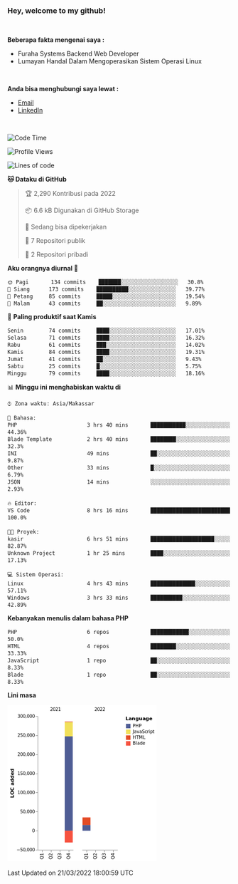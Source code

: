 <h3>Hey, welcome to my github!</h3>

<br>

<p><strong>Beberapa fakta mengenai saya :</strong></p>

<ul>
  <li>Furaha Systems Backend Web Developer</li>
  <li>Lumayan Handal Dalam Mengoperasikan Sistem Operasi Linux</li>
</ul>

<br>

<p><strong>Anda bisa menghubungi saya lewat :</strong></p>

<ul>
  <li><a href="mailto:renaldiapriyanto419@gmail.com">Email</a></li>
  <li><a href="https://www.linkedin.com/in/renaldi-kadang-314314206/">LinkedIn</a></li>
</ul>

<br>

<!--START_SECTION:waka-->
![Code Time](http://img.shields.io/badge/Code%20Time-44%20hrs%2025%20mins-blue)

![Profile Views](http://img.shields.io/badge/Profil%20dilihat-8-blue)

![Lines of code](https://img.shields.io/badge/Sejak%20Hello%20World%20aku%20telah%20menulis-290%20Thousand%20baris%20kode-blue)

**🐱 Dataku di GitHub** 

> 🏆 2,290 Kontribusi pada 2022
 > 
> 📦 6.6 kB Digunakan di GitHub Storage 
 > 
> 💼 Sedang bisa dipekerjakan
 > 
> 📜 7 Repositori publik 
 > 
> 🔑 2 Repositori pribadi  
 > 
**Aku orangnya diurnal 🐤** 

```text
🌞 Pagi       134 commits    ███████░░░░░░░░░░░░░░░░░░   30.8% 
🌆 Siang      173 commits    ██████████░░░░░░░░░░░░░░░   39.77% 
🌃 Petang     85 commits     █████░░░░░░░░░░░░░░░░░░░░   19.54% 
🌙 Malam      43 commits     ██░░░░░░░░░░░░░░░░░░░░░░░   9.89%

```
📅 **Paling produktif saat Kamis** 

```text
Senin        74 commits     ████░░░░░░░░░░░░░░░░░░░░░   17.01% 
Selasa       71 commits     ████░░░░░░░░░░░░░░░░░░░░░   16.32% 
Rabu         61 commits     ███░░░░░░░░░░░░░░░░░░░░░░   14.02% 
Kamis        84 commits     ████░░░░░░░░░░░░░░░░░░░░░   19.31% 
Jumat        41 commits     ██░░░░░░░░░░░░░░░░░░░░░░░   9.43% 
Sabtu        25 commits     █░░░░░░░░░░░░░░░░░░░░░░░░   5.75% 
Minggu       79 commits     ████░░░░░░░░░░░░░░░░░░░░░   18.16%

```


📊 **Minggu ini menghabiskan waktu di** 

```text
⌚︎ Zona waktu: Asia/Makassar

💬 Bahasa: 
PHP                      3 hrs 40 mins       ███████████░░░░░░░░░░░░░░   44.36% 
Blade Template           2 hrs 40 mins       ████████░░░░░░░░░░░░░░░░░   32.3% 
INI                      49 mins             ██░░░░░░░░░░░░░░░░░░░░░░░   9.87% 
Other                    33 mins             █░░░░░░░░░░░░░░░░░░░░░░░░   6.79% 
JSON                     14 mins             ░░░░░░░░░░░░░░░░░░░░░░░░░   2.93%

🔥 Editor: 
VS Code                  8 hrs 16 mins       █████████████████████████   100.0%

🐱‍💻 Proyek: 
kasir                    6 hrs 51 mins       ████████████████████░░░░░   82.87% 
Unknown Project          1 hr 25 mins        ████░░░░░░░░░░░░░░░░░░░░░   17.13%

💻 Sistem Operasi: 
Linux                    4 hrs 43 mins       ██████████████░░░░░░░░░░░   57.11% 
Windows                  3 hrs 33 mins       ██████████░░░░░░░░░░░░░░░   42.89%

```

**Kebanyakan menulis dalam bahasa PHP** 

```text
PHP                      6 repos             ████████████░░░░░░░░░░░░░   50.0% 
HTML                     4 repos             ████████░░░░░░░░░░░░░░░░░   33.33% 
JavaScript               1 repo              ██░░░░░░░░░░░░░░░░░░░░░░░   8.33% 
Blade                    1 repo              ██░░░░░░░░░░░░░░░░░░░░░░░   8.33%

```


**Lini masa**

![Chart not found](https://raw.githubusercontent.com/Sylent-Sys/Sylent-Sys/main/charts/bar_graph.png) 


 Last Updated on 21/03/2022 18:00:59 UTC
<!--END_SECTION:waka-->
